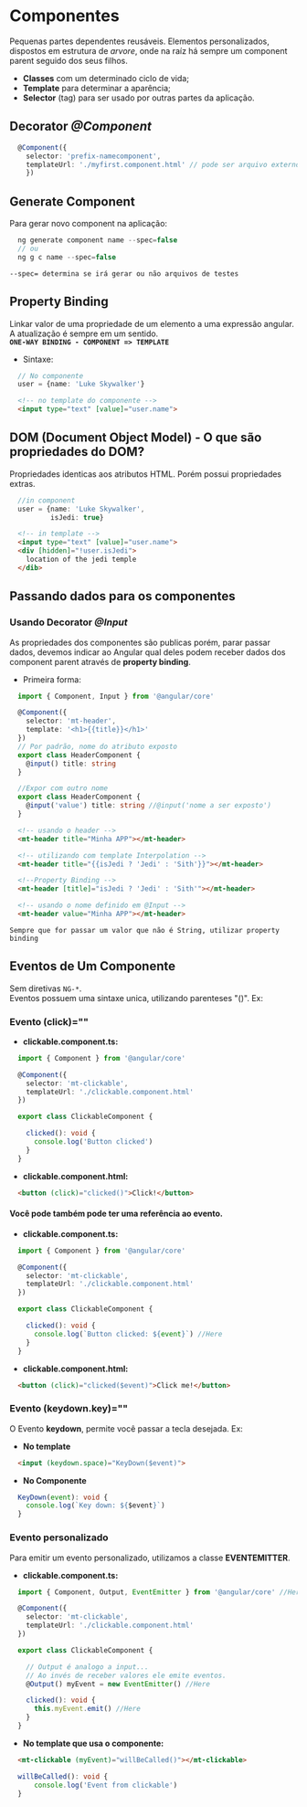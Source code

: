 # Componentes
Pequenas partes dependentes reusáveis. Elementos personalizados, dispostos em estrutura de *arvore*, onde na raíz há sempre um component parent seguido dos seus filhos.

* **Classes** com um determinado ciclo de vida;  
* **Template** para determinar a aparência;  
* **Selector** (tag) para ser usado por outras partes da aplicação.  

## Decorator *@Component*

```typescript
  @Component({
    selector: 'prefix-namecomponent',
    templateUrl: './myfirst.component.html' // pode ser arquivo externo ou direto usando o comando template: de vez de templateUrl:
    })
```

## Generate Component

Para gerar novo component na aplicação:

```typescript
  ng generate component name --spec=false
  // ou
  ng g c name --spec=false
```

`--spec= determina se irá gerar ou não arquivos de testes`


## Property Binding
Linkar valor de uma propriedade de um elemento a uma expressão angular.  
A atualização é sempre em um sentido.  
**`ONE-WAY BINDING - COMPONENT => TEMPLATE`**  

* Sintaxe:

```typescript
  // No componente
  user = {name: 'Luke Skywalker'}
```

```HTML
  <!-- no template do componente -->
  <input type="text" [value]="user.name">
```

## DOM (Document Object Model) - O que são propriedades do DOM?
Propriedades identicas aos atributos HTML. Porém possui propriedades extras.  

```typescript
  //in component
  user = {name: 'Luke Skywalker',
          isJedi: true}
```

```HTML
  <!-- in template -->
  <input type="text" [value]="user.name">
  <div [hidden]="!user.isJedi">
    location of the jedi temple
  </dib>
```

## Passando dados para os componentes
### Usando Decorator *@Input*
As propriedades dos componentes são publicas porém, parar passar dados, devemos indicar ao Angular qual deles podem receber dados dos component parent através de **property binding**.

* Primeira forma:

```typescript
  import { Component, Input } from '@angular/core'

  @Component({
    selector: 'mt-header',
    template: '<h1>{{title}}</h1>'
  })
  // Por padrão, nome do atributo exposto  
  export class HeaderComponent {
    @input() title: string
  }

  //Expor com outro nome
  export class HeaderComponent {
    @input('value') title: string //@input('nome a ser exposto')
  }
```  

```HTML
  <!-- usando o header -->
  <mt-header title="Minha APP"></mt-header>

  <!-- utilizando com template Interpolation -->
  <mt-header title="{{isJedi ? 'Jedi' : 'Sith'}}"></mt-header>

  <!--Property Binding -->
  <mt-header [title]="isJedi ? 'Jedi' : 'Sith'"></mt-header>

  <!-- usando o nome definido em @Input -->
  <mt-header value="Minha APP"></mt-header>
```
`Sempre que for passar um valor que não é String, utilizar property binding`  

## Eventos de Um Componente

Sem diretivas `NG-*`.  
Eventos possuem uma sintaxe unica, utilizando parenteses "()". Ex:  

### Evento (click)=""
* **clickable.component.ts:**  

```typescript
  import { Component } from '@angular/core'

  @Component({
    selector: 'mt-clickable',
    templateUrl: './clickable.component.html'
  })

  export class ClickableComponent {

    clicked(): void {
      console.log('Button clicked')
    }
  }
```

* **clickable.component.html:**  

```html
  <button (click)="clicked()">Click!</button>
```

#### **Você pode também pode ter uma referência ao evento.**

* **clickable.component.ts:**  

```typescript
  import { Component } from '@angular/core'

  @Component({
    selector: 'mt-clickable',
    templateUrl: './clickable.component.html'
  })

  export class ClickableComponent {

    clicked(): void {
      console.log(`Button clicked: ${event}`) //Here
    }
  }
```

* **clickable.component.html:**  

```html
  <button (click)="clicked($event)">Click me!</button>
```

### Evento (keydown.key)=""

O Evento **keydown**, permite você passar a tecla desejada. Ex:    

* **No template**  

```html
  <input (keydown.space)="KeyDown($event)">
```

* **No Componente**  

```typescript
  KeyDown(event): void {
    console.log(`Key down: ${$event}`)
  }
```

### Evento personalizado
Para emitir um evento personalizado, utilizamos a classe **EVENTEMITTER**.  

* **clickable.component.ts:**  

```typescript
  import { Component, Output, EventEmitter } from '@angular/core' //Here

  @Component({
    selector: 'mt-clickable',
    templateUrl: './clickable.component.html'
  })

  export class ClickableComponent {

    // Output é analogo a input...
    // Ao invés de receber valores ele emite eventos.
    @Output() myEvent = new EventEmitter() //Here

    clicked(): void {
      this.myEvent.emit() //Here
    }
  }
```

* **No template que usa o componente:**  

```html
  <mt-clickable (myEvent)="willBeCalled()"></mt-clickable>
```

```typescript
  willBeCalled(): void {
      console.log('Event from clickable')
  }
```
